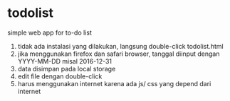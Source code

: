 # todolist
simple web app for to-do list

1. tidak ada instalasi yang dilakukan, langsung double-click todolist.html
2. jika menggunakan firefox dan safari browser, tanggal diinput dengan YYYY-MM-DD misal 2016-12-31
3. data disimpan pada local storage
4. edit file dengan double-click
5. harus menggunakan internet karena ada js/ css yang depend dari internet
